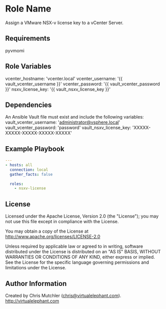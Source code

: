 Role Name
=========

Assign a VMware NSX-v license key to a vCenter Server.

Requirements
------------

pyvmomi

Role Variables
--------------

vcenter_hostname: 'vcenter.local'
vcenter_username: '{{ vault_vcenter_username }}'
vcenter_password: '{{ vault_vcenter_password }}'
nsxv_license_key: '{{ vault_nsxv_license_key }}'

Dependencies
------------

An Ansible Vault file must exist and include the following variables:
vault_vcenter_username: 'administrator@vsphere.local'
vault_vcenter_password: 'password'
vault_nsxv_license_key: 'XXXXX-XXXXX-XXXXX-XXXXX-XXXXX'

Example Playbook
----------------

```yaml
---
- hosts: all
  connection: local
  gather_facts: false
  
  roles:
    - nsxv-license
```

License
-------

Licensed under the Apache License, Version 2.0 (the "License");
you may not use this file except in compliance with the License.

You may obtain a copy of the License at
   http://www.apache.org/licenses/LICENSE-2.0

Unless required by applicable law or agreed to in writing, software
distributed under the License is distributed on an "AS IS" BASIS,
WITHOUT WARRANTIES OR CONDITIONS OF ANY KIND, either express or implied.
See the License for the specific language governing permissions and
limitations under the License.

Author Information
------------------

Created by Chris Mutchler (chris@virtualelephant.com). http://virtualelephant.com
